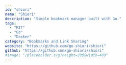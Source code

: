 ```yaml
---
id: "shiori"
name: "Shiori"
description: "Simple bookmark manager built with Go."
tags:
  - "MIT"
  - "Go"
  - "Docker"
category: "Bookmarks and Link Sharing"
website: "https://github.com/go-shiori/shiori"
github: "https://github.com/go-shiori/shiori"
#image: "/placeholder.svg?height=300&width=400"
---
```


